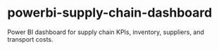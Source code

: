 # powerbi-supply-chain-dashboard
Power BI dashboard for supply chain KPIs, inventory, suppliers, and transport costs.
